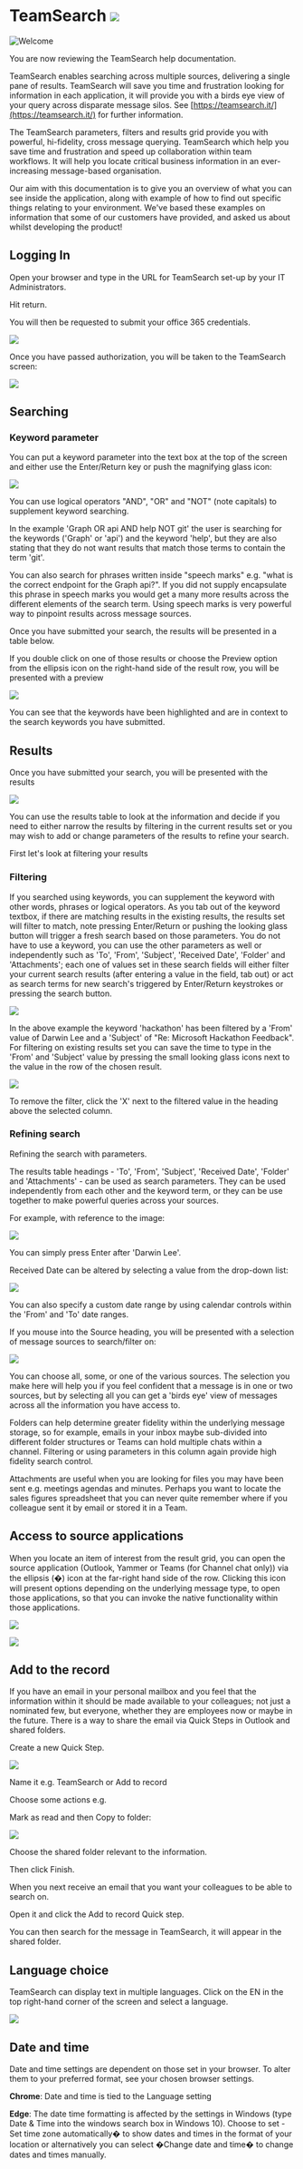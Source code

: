 # TeamSearch ![](images/ts.png)

![Welcome](../images/welcome.jpg)

You are now reviewing the TeamSearch help documentation.

TeamSearch enables searching across multiple sources, delivering a single pane of results. TeamSearch will save you time and frustration looking for information in each application, it will provide you with a birds eye view of your query across disparate message silos.
See [https://teamsearch.it/](https://teamsearch.it/) for further information.

The TeamSearch parameters, filters and results grid provide you with powerful, hi-fidelity, cross message querying. TeamSearch which help you save time and frustration and speed up collaboration within team workflows. It will help you locate critical business information in an ever-increasing message-based organisation.

Our aim with this documentation is to give you an overview of what you can see inside the application,
along with example of how to find out specific things relating to your environment. We've based these examples on information that some of our customers have provided, and asked us about whilst developing the product!

## Logging In

Open your browser and type in the URL for TeamSearch set-up by your IT Administrators.

Hit return.

You will then be requested to submit your office 365 credentials.

![](images/li_01.png)

Once you have passed authorization, you will be taken to the TeamSearch screen:

![](images/li_02.png)

## Searching

### Keyword parameter

You can put a keyword parameter into the text box at the top of the screen and either use the Enter/Return key or push the magnifying glass icon:

![](images/search_01.png)

You can use logical operators &quot;AND&quot;, &quot;OR&quot; and &quot;NOT&quot; (note capitals) to supplement keyword searching.

In the example &#39;Graph OR api AND help NOT git&#39; the user is searching for the keywords (&#39;Graph&#39; or &#39;api&#39;) and the keyword &#39;help&#39;, but they are also stating that they do not want results that match those terms to contain the term &#39;git&#39;.

You can also search for phrases written inside &quot;speech marks&quot; e.g. &quot;what is the correct endpoint for the Graph api?&quot;. If you did not supply encapsulate this phrase in speech marks you would get a many more results across the different elements of the search term. Using speech marks is very powerful way to pinpoint results across message sources.

Once you have submitted your search, the results will be presented in a table below.

If you double click on one of those results or choose the Preview option from the ellipsis icon on the right-hand side of the result row, you will be presented with a preview

![](images/search_01.png)

You can see that the keywords have been highlighted and are in context to the search keywords you have submitted.

## Results

Once you have submitted your search, you will be presented with the results

![](images/results_01.png)

You can use the results table to look at the information and decide if you need to either narrow the results by filtering in the current results set or you may wish to add or change parameters of the results to refine your search.

First let&#39;s look at filtering your results

### Filtering

If you searched using keywords, you can supplement the keyword with other words, phrases or logical operators. As you tab out of the keyword textbox, if there are matching results in the existing results, the results set will filter to match, note pressing Enter/Return or pushing the looking glass button will trigger a fresh search based on those parameters. You do not have to use a keyword, you can use the other parameters as well or independently such as &#39;To&#39;, &#39;From&#39;, &#39;Subject&#39;, &#39;Received Date&#39;, &#39;Folder&#39; and &#39;Attachments&#39;; each one of values set in these search fields will either filter your current search results (after entering a value in the field, tab out) or act as search terms for new search&#39;s triggered by Enter/Return keystrokes or pressing the search button.

![](images/results_02.png)

In the above example the keyword &#39;hackathon&#39; has been filtered by a &#39;From&#39; value of Darwin Lee and a &#39;Subject&#39; of &quot;Re: Microsoft Hackathon Feedback&quot;. For filtering on existing results set you can save the time to type in the &#39;From&#39; and &#39;Subject&#39; value by pressing the small looking glass icons next to the value in the row of the chosen result.

![](images/results_03.png)

To remove the filter, click the &#39;X&#39; next to the filtered value in the heading above the selected column.

### Refining search

Refining the search with parameters.

The results table headings - &#39;To&#39;, &#39;From&#39;, &#39;Subject&#39;, &#39;Received Date&#39;, &#39;Folder&#39; and &#39;Attachments&#39; - can be used as search parameters. They can be used independently from each other and the keyword term, or they can be use together to make powerful queries across your sources.

For example, with reference to the image:

![](images/results_04.png)

You can simply press Enter after &#39;Darwin Lee&#39;.

Received Date can be altered by selecting a value from the drop-down list:

![](images/results_05.png)

You can also specify a custom date range by using calendar controls within the &#39;From&#39; and &#39;To&#39; date ranges.

If you mouse into the Source heading, you will be presented with a selection of message sources to search/filter on:

![](images/results_06.png)

You can choose all, some, or one of the various sources. The selection you make here will help you if you feel confident that a message is in one or two sources, but by selecting all you can get a &#39;birds eye&#39; view of messages across all the information you have access to.

Folders can help determine greater fidelity within the underlying message storage, so for example, emails in your inbox maybe sub-divided into different folder structures or Teams can hold multiple chats within a channel. Filtering or using parameters in this column again provide high fidelity search control.

Attachments are useful when you are looking for files you may have been sent e.g. meetings agendas and minutes. Perhaps you want to locate the sales figures spreadsheet that you can never quite remember where if you colleague sent it by email or stored it in a Team.

## Access to source applications

When you locate an item of interest from the result grid, you can open the source application (Outlook, Yammer or Teams (for Channel chat only)) via the ellipsis (�) icon at the far-right hand side of the row. Clicking this icon will present options depending on the underlying message type, to open those applications, so that you can invoke the native functionality within those applications.

 ![](images/access_01.png)

 ![](images/access_02.png)

## Add to the record

If you have an email in your personal mailbox and you feel that the information within it should be made available to your colleagues; not just a nominated few, but everyone, whether they are employees now or maybe in the future. There is a way to share the email via Quick Steps in Outlook and shared folders.

Create a new Quick Step.

![](images/add_01.png)

Name it e.g. TeamSearch or Add to record

Choose some actions e.g.

Mark as read and then Copy to folder:

![](images/add_02.png)

Choose the shared folder relevant to the information.

Then click Finish.

When you next receive an email that you want your colleagues to be able to search on.

Open it and click the Add to record Quick step.

You can then search for the message in TeamSearch, it will appear in the shared folder.

## Language choice

TeamSearch can display text in multiple languages. Click on the EN in the top right-hand corner of the screen and select a language.

![](images/lang_01.png)

## Date and time

Date and time settings are dependent on those set in your browser. To alter them to your preferred format, see your chosen browser settings.

**Chrome**:
Date and time is tied to the Language setting

**Edge**:
The date time formatting is affected by the settings in Windows (type Date & Time into the windows search box in Windows 10). Choose to set -Set time zone automatically� to show dates and times in the format of your location or alternatively you can select �Change date and time� to change dates and times manually.
